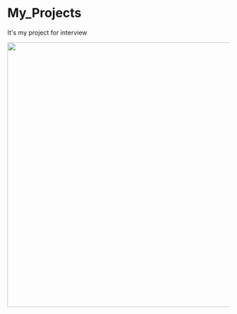 # My_Projects
It's my project for interview
<div id='header' align='center'>
  <img src='https://media3.giphy.com/media/QMHoU66sBXqqLqYvGO/giphy.gif?cid=ecf05e478hryyb4davthrghaggyx4cnj9hg7evqvm0cegaxf&ep=v1_gifs_search&rid=giphy.gif&ct=g' width='600'/>
</div>
